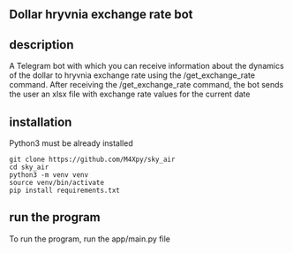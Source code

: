 ## Dollar  hryvnia  exchange  rate  bot

## description

A Telegram bot with which you can receive information 
about the dynamics of the dollar to hryvnia exchange rate 
using the /get_exchange_rate command. 
After receiving the /get_exchange_rate command, 
the bot sends the user an xlsx file 
with exchange rate values for the current date

## installation

Python3 must be already installed

```shell
git clone https://github.com/M4Xpy/sky_air
cd sky_air
python3 -m venv venv
source venv/bin/activate
pip install requirements.txt
```

## run the program

To run the program, run the app/main.py file